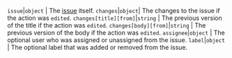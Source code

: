 `issue`|`object` | The [issue](/rest/reference/issues) itself.
`changes`|`object`| The changes to the issue if the action was `edited`.
`changes[title][from]`|`string` | The previous version of the title if the action was `edited`.
`changes[body][from]`|`string` | The previous version of the body if the action was `edited`.
`assignee`|`object` | The optional user who was assigned or unassigned from the issue.
`label`|`object` | The optional label that was added or removed from the issue.

